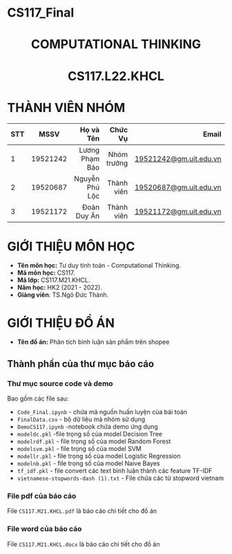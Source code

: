 # CS117_Final
<h1 align="center"><b>COMPUTATIONAL THINKING</b></h>
<h1 align="center"><b>CS117.L22.KHCL</b></h>

# THÀNH VIÊN NHÓM
| STT    | MSSV          | Họ và Tên              |Chức Vụ    | Email                   |
| ------ |:-------------:| ----------------------:|----------:|-------------------------:
| 1      | 19521242      | Lương Phạm Bảo        |Nhóm trưởng |19521242@gm.uit.edu.vn   |
| 2      | 19520687      | Nguyễn Phú Lộc        |Thành viên  |19520687@gm.uit.edu.vn   |
| 3      | 19521172      | Đoàn Duy Ân           |Thành viên  |19521172@gm.uit.edu.vn   |

# GIỚI THIỆU MÔN HỌC
* **Tên môn học:** Tư duy tính toán - Computational Thinking.
* **Mã môn học:** CS117.
* **Mã lớp:** CS117.M21.KHCL.
* **Năm học:** HK2 (2021 - 2022).
* **Giảng viên**: TS.Ngô Đức Thành.

# GIỚI THIỆU ĐỒ ÁN
* **Tên đồ án:** Phân tích bình luận sản phẩm trên shopee
## Thành phần của thư mục báo cáo
### Thư mục source code và demo
Bao gồm các file sau:
* `Code_Final.ipynb` - chứa mã nguồn huấn luyện của bài toán
* `FinalData.csv` - bộ dữ liệu mà nhóm sử dụng
* `DemoCS117.ipynb` -notebook chứa demo ứng dụng
* `modeldc.pkl` -file trọng số của model Decision Tree
* `modelrdf.pkl` - file trọng số của model Random Forest
* `modelsvm.pkl` - file trọng số của model SVM
* `modellr.pkl` - file trọng số của model Logistic Regression
* `modelnb.pkl` - file trọng số của model Naive Bayes
* `tf_idf.pkl` - file convert các text bình luận thành các feature TF-IDF
* `vietnamese-stopwords-dash (1).txt` - File chứa các từ stopword vietnam
### File pdf của báo cáo
File `CS117.M21.KHCL.pdf` là báo cáo chi tiết cho đồ án
### File word của báo cáo
File `CS117.M21.KHCL.docx` là báo cáo chi tiết cho đồ án
